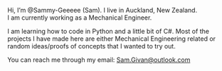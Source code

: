 Hi, I’m @Sammy-Geeeee (Sam). I live in Auckland, New Zealand.  
I am currently working as a Mechanical Engineer.  
  
I am learning how to code in Python and a little bit of C#.
Most of the projects I have made here are either Mechanical Engineering related or random ideas/proofs of concepts that I wanted to try out.

You can reach me through my email: Sam.Givan@outlook.com
